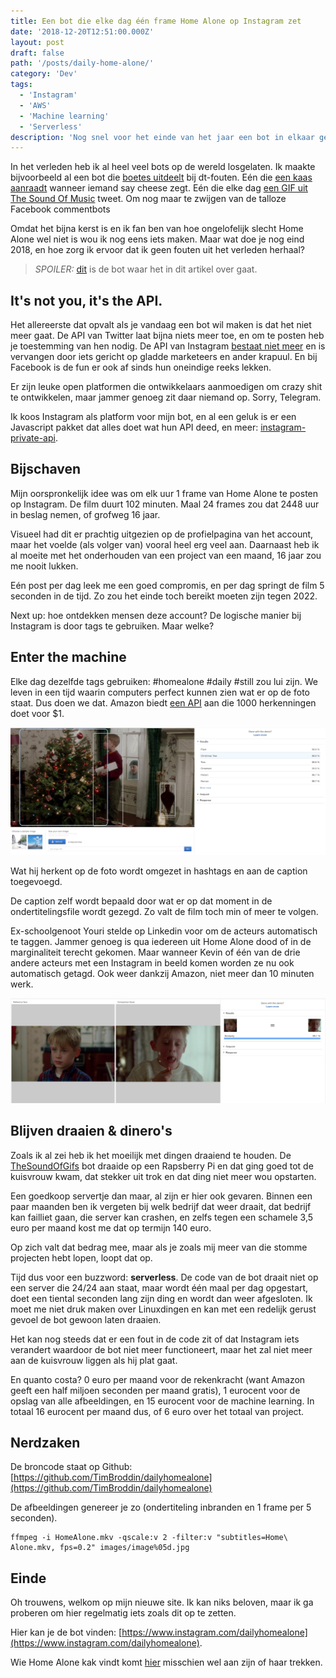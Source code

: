 ```yaml
---
title: Een bot die elke dag één frame Home Alone op Instagram zet
date: '2018-12-20T12:51:00.000Z'
layout: post
draft: false
path: '/posts/daily-home-alone/'
category: 'Dev'
tags:
  - 'Instagram'
  - 'AWS'
  - 'Machine learning'
  - 'Serverless'
description: 'Nog snel voor het einde van het jaar een bot in elkaar geknald.'
---
```


In het verleden heb ik al heel veel bots op de wereld losgelaten. Ik maakte bijvoorbeeld al een bot
die [boetes uitdeelt](https://twitter.com/DT_politie) bij dt-fouten. Eén die [een kaas aanraadt](https://twitter.com/MadammeCheese) wanneer iemand say cheese zegt. Eén die elke dag [een GIF uit The Sound Of Music](https://twitter.com/TheSoundOfGifs) tweet. Om nog maar te zwijgen van de talloze Facebook commentbots

Omdat het bijna kerst is en ik fan ben van hoe ongelofelijk slecht Home Alone wel niet is wou ik nog eens iets maken. Maar wat doe je nog eind 2018, en hoe zorg ik ervoor dat ik geen fouten uit het verleden herhaal?

> _SPOILER:_ [dit](https://www.instagram.com/dailyhomealone) is de bot waar het in dit artikel over gaat.

## It's not you, it's the API.

Het allereerste dat opvalt als je vandaag een bot wil maken is dat het niet meer gaat. De API van Twitter laat bijna niets meer toe, en om te posten heb je toestemming van hen nodig. De API van Instagram [bestaat niet meer](https://developers.facebook.com/blog/post/2018/01/30/instagram-graph-api-updates/) en is vervangen door iets gericht op gladde marketeers en ander krapuul. En bij Facebook is de fun er ook af sinds hun oneindige reeks lekken.

Er zijn leuke open platformen die ontwikkelaars aanmoedigen om crazy shit te ontwikkelen, maar jammer genoeg zit daar niemand op. Sorry, Telegram.

Ik koos Instagram als platform voor mijn bot, en al een geluk is er een Javascript pakket dat alles doet wat hun API deed, en meer: [instagram-private-api](https://github.com/huttarichard/instagram-private-api).

## Bijschaven

Mijn oorspronkelijk idee was om elk uur 1 frame van Home Alone te posten op Instagram. De film duurt 102 minuten. Maal 24 frames zou dat 2448 uur in beslag nemen, of grofweg 16 jaar.

Visueel had dit er prachtig uitgezien op de profielpagina van het account, maar het voelde (als volger van) vooral heel erg veel aan. Daarnaast heb ik al moeite met het onderhouden van een project van een maand, 16 jaar zou me nooit lukken.

Eén post per dag leek me een goed compromis, en per dag springt de film 5 seconden in de tijd. Zo zou het einde toch bereikt moeten zijn tegen 2022.

Next up: hoe ontdekken mensen deze account? De logische manier bij Instagram is door tags te gebruiken. Maar welke?

## Enter the machine

Elke dag dezelfde tags gebruiken: #homealone #daily #still zou lui zijn. We leven in een tijd waarin computers perfect kunnen zien wat er op de foto staat. Dus doen we dat. Amazon biedt [een API](https://aws.amazon.com/rekognition/) aan die 1000 herkenningen doet voor $1.

![rekognize1.jpg](./rekognize1.jpg)

Wat hij herkent op de foto wordt omgezet in hashtags en aan de caption toegevoegd.

De caption zelf wordt bepaald door wat er op dat moment in de ondertitelingsfile wordt gezegd. Zo valt de film toch min of meer te volgen.

Ex-schoolgenoot Youri stelde op Linkedin voor om de acteurs automatisch te taggen. Jammer genoeg is qua iedereen uit Home Alone dood of in de marginaliteit terecht gekomen. Maar wanneer Kevin of één van de drie andere acteurs met een Instagram in beeld komen worden ze nu ook automatisch getagd. Ook weer dankzij Amazon, niet meer dan 10 minuten werk.

![face.jpg](./face.jpg)

## Blijven draaien & dinero's

Zoals ik al zei heb ik het moeilijk met dingen draaiend te houden. De [TheSoundOfGifs](https://twitter.com/TheSoundOfGifs) bot draaide op een Rapsberry Pi en dat ging goed tot de kuisvrouw kwam, dat stekker uit trok en dat ding niet meer wou opstarten.

Een goedkoop servertje dan maar, al zijn er hier ook gevaren. Binnen een paar maanden ben ik vergeten bij welk bedrijf dat weer draait, dat bedrijf kan failliet gaan, die server kan crashen, en zelfs tegen een schamele 3,5 euro per maand kost me dat op termijn 140 euro.

Op zich valt dat bedrag mee, maar als je zoals mij meer van die stomme projecten hebt lopen, loopt dat op.

Tijd dus voor een buzzword: **serverless**. De code van de bot draait niet op een server die 24/24 aan staat, maar wordt één maal per dag opgestart, doet een tiental seconden lang zijn ding en wordt dan weer afgesloten. Ik moet me niet druk maken over Linuxdingen en kan met een redelijk gerust gevoel de bot gewoon laten draaien.

Het kan nog steeds dat er een fout in de code zit of dat Instagram iets verandert waardoor de bot niet meer functioneert, maar het zal niet meer aan de kuisvrouw liggen als hij plat gaat.

En quanto costa? 0 euro per maand voor de rekenkracht (want Amazon geeft een half miljoen seconden per maand gratis), 1 eurocent voor de opslag van alle afbeeldingen, en 15 eurocent voor de machine learning. In totaal 16 eurocent per maand dus, of 6 euro over het totaal van project.

## Nerdzaken

De broncode staat op Github: [https://github.com/TimBroddin/dailyhomealone](https://github.com/TimBroddin/dailyhomealone)

De afbeeldingen genereer je zo (ondertiteling inbranden en 1 frame per 5 seconden).

    ffmpeg -i HomeAlone.mkv -qscale:v 2 -filter:v "subtitles=Home\ Alone.mkv, fps=0.2" images/image%05d.jpg

## Einde

Oh trouwens, welkom op mijn nieuwe site. Ik kan niks beloven, maar ik ga proberen om hier regelmatig iets zoals dit op te zetten.

Hier kan je de bot vinden: [https://www.instagram.com/dailyhomealone](https://www.instagram.com/dailyhomealone).

Wie Home Alone kak vindt komt [hier](https://www.instagram.com/dailysoundofmusic/) misschien wel aan zijn of haar trekken.
